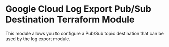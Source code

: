 # Google Cloud Log Export Pub/Sub Destination Terraform Module

This module allows you to configure a Pub/Sub topic destination that can be used by the log export module.